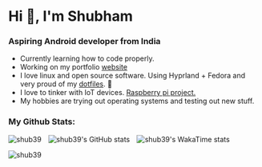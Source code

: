 <h1 align="left">Hi 👋, I'm Shubham</h1>
<h3 align="left">Aspiring Android developer from India</h3>

- Currently learning how to code properly.
- Working on my portfolio <a href="https://shub39.netlify.app/"> website</a> 
- I love linux and open source software. Using Hyprland + Fedora and very proud of my <a href="https://github.com/shub39/dotfiles">dotfiles</a>. 🥰
- I love to tinker with IoT devices. <a href="https://github.com/shub39/fingerprint_attendance"> Raspberry pi project. </a>
- My hobbies are trying out operating systems and testing out new stuff.


<h3 align="left">My Github Stats:</h3>
<p align="left">
  <img src="https://github-readme-stats.vercel.app/api/top-langs?username=shub39&show_icons=true&theme=gruvbox&locale=en&layout=pie" alt="shub39" style="margin-right: 10px;" />
  <img src="https://github-readme-stats.vercel.app/api?username=shub39&show_icons=true&theme=gruvbox" alt="shub39's GitHub stats" style="margin-right: 10px;" />
  <img src="https://github-readme-stats.vercel.app/api/wakatime?username=shub39&theme=gruvbox" alt="shub39's WakaTime stats" />
</p>


<p align="left">
<img src="https://komarev.com/ghpvc/?username=shub39&label=Profile%20views&color=0e75b6&style=for-the-badge" alt="shub39" />
</p>
